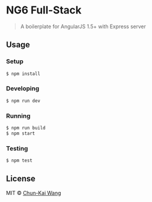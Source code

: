 # NG6 Full-Stack

> A boilerplate for AngularJS 1.5+ with Express server

## Usage

### Setup

```sh
$ npm install
```

### Developing

```sh
$ npm run dev
```

### Running

```sh
$ npm run build
$ npm start
```

### Testing

```sh
$ npm test
```

## License

MIT © [Chun-Kai Wang]()
